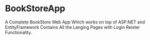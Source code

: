 # BookStoreApp
A Complete BookStore Web App Which works on top of ASP.NET and EntityFramework Contains All the Langing Pages with Login Reister Functionality.
